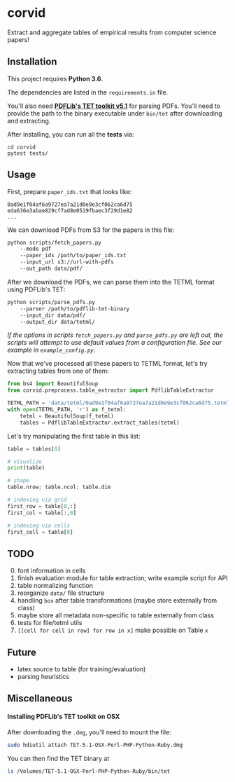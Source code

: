 # corvid

Extract and aggregate tables of empirical results from computer science papers!

## Installation

This project requires **Python 3.6**.

The dependencies are listed in the `requirements.in` file.

You'll also need **[PDFLib's TET toolkit v5.1](https://www.pdflib.com/download/tet/)** for parsing PDFs.  You'll need to provide the path to the binary executable under `bin/tet` after downloading and extracting.

After installing, you can run all the **tests** via:

```
cd corvid
pytest tests/
```

## Usage

First, prepare `paper_ids.txt` that looks like:

```
0ad9e1f04af6a9727ea7a21d0e9e3cf062ca6d75
eda636e3abae829cf7ad8e0519fbaec3f29d1e82
...
```

We can download PDFs from S3 for the papers in this file: 

```bash
python scripts/fetch_papers.py 
    --mode pdf 
    --paper_ids /path/to/paper_ids.txt 
    --input_url s3://url-with-pdfs
    --out_path data/pdf/
```

After we download the PDFs, we can parse them into the TETML format using PDFLib's TET:

```bash
python scripts/parse_pdfs.py
    --parser /path/to/pdflib-tet-binary
    --input_dir data/pdf/
    --output_dir data/tetml/    
``` 

*If the options in scripts `fetch_papers.py` and `parse_pdfs.py` are left out, the scripts will attempt to use default values from a configuration file.  See our example in `example_config.py`.*

Now that we've processed all these papers to TETML format, let's try extracting tables from one of them:

```python
from bs4 import BeautifulSoup
from corvid.preprocess.table_extractor import PdflibTableExtractor

TETML_PATH = 'data/tetml/0ad9e1f04af6a9727ea7a21d0e9e3cf062ca6d75.tetml'
with open(TETML_PATH, 'r') as f_tetml:
    tetml = BeautifulSoup(f_tetml)
    tables = PdflibTableExtractor.extract_tables(tetml)
```

Let's try manipulating the first table in this list:

```python
table = tables[0]

# visualize
print(table)

# shape
table.nrow; table.ncol; table.dim

# indexing via grid
first_row = table[0,:]
first_col = table[:,0]

# indexing via cells
first_cell = table[0]
```

## TODO

0. font information in cells
1. finish evaluation module for table extraction; write example script for API
2. table normalizing function
3. reorganize `data/` file structure 
4. handling `box` after table transformations (maybe store externally from class)
5. maybe store all metadata non-specific to table externally from class  
6. tests for file/tetml utils
7. `[[cell for cell in row] for row in x]` make possible on Table `x` 

## Future
- latex source to table (for training/evaluation)
- parsing heuristics


## Miscellaneous

#### Installing PDFLib's TET toolkit on OSX

After downloading the `.dmg`, you'll need to mount the file:

```bash
sudo hdiutil attach TET-5.1-OSX-Perl-PHP-Python-Ruby.dmg
```

You can then find the TET binary at

```bash
ls /Volumes/TET-5.1-OSX-Perl-PHP-Python-Ruby/bin/tet
```


